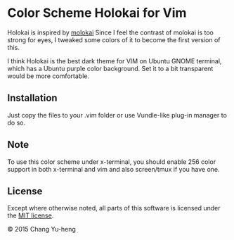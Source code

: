 # Color Scheme Holokai for Vim

Holokai is inspired by [molokai](http://github.com/tomasr/molokai)
Since I feel the contrast of molokai is too strong for eyes, I tweaked
some colors of it to become the first version of this.

I think Holokai is the best dark theme for VIM on Ubuntu GNOME terminal, which
has a Ubuntu purple color background. Set it to a bit transparent would be
more comfortable.

## Installation
Just copy the files to your .vim folder or use Vundle-like plug-in manager to
do so.

## Note
To use this color scheme under x-terminal, you should enable 256 color support
in both x-terminal and vim and also screen/tmux if you have one.

## License

Except where otherwise noted, all parts of this software is licensed under the
[MIT license](http://opensource.org/licenses/MIT).

© 2015 Chang Yu-heng
